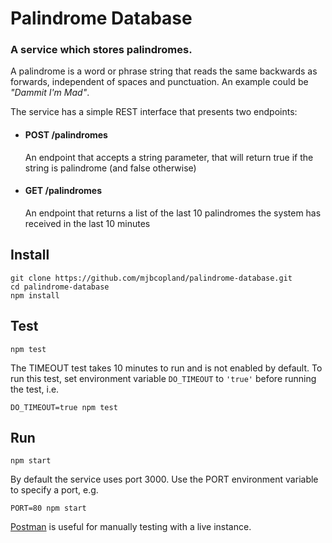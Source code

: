 # Palindrome Database

### A service which stores palindromes.

A palindrome is a word or phrase string that reads the same backwards as forwards, independent of spaces and punctuation. An example could be *"Dammit I'm Mad"*.

The service has a simple REST interface that presents two endpoints:

* #### POST /palindromes
  An endpoint that accepts a string parameter, that will return true if the string is palindrome (and false otherwise)

* #### GET /palindromes
  An endpoint that returns a list of the last 10 palindromes the system has received in the last 10 minutes


## Install
    git clone https://github.com/mjbcopland/palindrome-database.git
    cd palindrome-database
    npm install

## Test
    npm test

The TIMEOUT test takes 10 minutes to run and is not enabled by default. To run this test, set environment variable `DO_TIMEOUT` to `'true'` before running the test, i.e.

    DO_TIMEOUT=true npm test

## Run
    npm start

By default the service uses port 3000. Use the PORT environment variable to specify a port, e.g.

    PORT=80 npm start

[Postman](https://www.getpostman.com/) is useful for manually testing with a live instance.